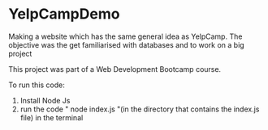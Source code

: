 # YelpCampDemo
Making a website which has the same general idea as YelpCamp. The objective was the get familiarised with databases and to work on a big project

This project was part of a Web Development Bootcamp course.

To run this code:
  1) Install Node Js
  2) run the code " node index.js "(in the directory that contains the index.js file) in the terminal
  
